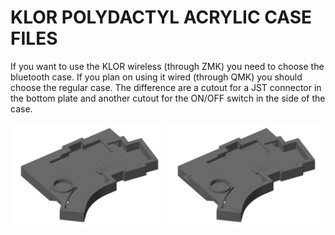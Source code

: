 # KLOR POLYDACTYL ACRYLIC CASE FILES 

If you want to use the KLOR wireless (through ZMK) you need to choose the bluetooth case. If you plan on using it wired (through QMK) you should choose the regular case. The difference are a cutout for a JST connector in the bottom plate and another cutout for the ON/OFF switch in the side of the case. 

[<img alt="polydactyl" width="49%" src="/case/docs/images/polydactyl_acryl.png" title="polydactyl" />](/case/acrylic/polydactyl/regular/)
[<img alt="polydactyl bluetooth" width="49%" src="/case/docs/images/polydactyl_acryl_ble.png" title="polydactyl bluetooth" />](/case/acrylic/polydactyl/bluetooth/)